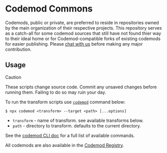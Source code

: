 # Codemod Commons

Codemods, public or private, are preferred to reside in repositories owned by the main organization of their respective projects.
This repository serves as a catch-all for some codemod sources that still have not found thier way to their ideal home or for Codemod-compatible forks of existing codemods for easier publishing.
Please [chat with us](https://go.codemod.com/community) before making any major contribution.

## Usage

> [!CAUTION]
> These scripts change source code. Commit any unsaved changes before running them. Failing to do so may ruin your day.

To run the transform scripts use [`codemod`](https://go.codemod.com/github) command below:

```console
$ npx codemod <transform> --target <path> [...options]
```

- `transform` - name of transform. see available transforms below.
- `path` - directory to transform. defaults to the current directory.

See the [codemod CLI doc](https://go.codemod.com/cli-docs) for a full list of available commands.

All codemods are also available in the [Codemod Registry](https://go.codemod.com/registry).
